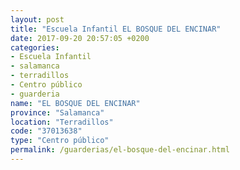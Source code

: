 ```yaml
---
layout: post
title: "Escuela Infantil EL BOSQUE DEL ENCINAR"
date: 2017-09-20 20:57:05 +0200
categories:
- Escuela Infantil
- salamanca
- terradillos
- Centro público
- guarderia
name: "EL BOSQUE DEL ENCINAR"
province: "Salamanca"
location: "Terradillos"
code: "37013638"
type: "Centro público"
permalink: /guarderias/el-bosque-del-encinar.html
---
```

